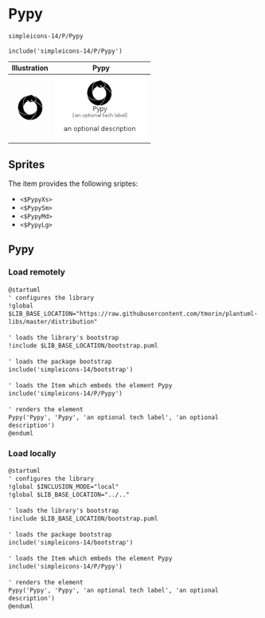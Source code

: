 # Pypy


```text
simpleicons-14/P/Pypy
```

```text
include('simpleicons-14/P/Pypy')
```



| Illustration | Pypy |
| :---: | :---: |
| ![illustration for Illustration](../../simpleicons-14/P/Pypy.png) | ![illustration for Pypy](../../simpleicons-14/P/Pypy.Local.png) |



## Sprites
The item provides the following sriptes:

- `<$PypyXs>`
- `<$PypySm>`
- `<$PypyMd>`
- `<$PypyLg>`





## Pypy

### Load remotely
```plantuml
@startuml
' configures the library
!global $LIB_BASE_LOCATION="https://raw.githubusercontent.com/tmorin/plantuml-libs/master/distribution"

' loads the library's bootstrap
!include $LIB_BASE_LOCATION/bootstrap.puml

' loads the package bootstrap
include('simpleicons-14/bootstrap')

' loads the Item which embeds the element Pypy
include('simpleicons-14/P/Pypy')

' renders the element
Pypy('Pypy', 'Pypy', 'an optional tech label', 'an optional description')
@enduml
```

### Load locally
```plantuml
@startuml
' configures the library
!global $INCLUSION_MODE="local"
!global $LIB_BASE_LOCATION="../.."

' loads the library's bootstrap
!include $LIB_BASE_LOCATION/bootstrap.puml

' loads the package bootstrap
include('simpleicons-14/bootstrap')

' loads the Item which embeds the element Pypy
include('simpleicons-14/P/Pypy')

' renders the element
Pypy('Pypy', 'Pypy', 'an optional tech label', 'an optional description')
@enduml
```

